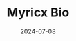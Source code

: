 ---  
layout: startup_page  
title: "Myricx Bio"  
id: "myricxbio.com"  
permalink: "/myricxbiomyricxbio.com07082024/"  
website: "https://myricxbio.com/"  
funding_round: "Series A"  
funding_amount: "$114M"  
investors: "Novo Holdings, Abingworth, British Patient Capital, Eli Lilly & Company, Sofinnova Partners, Brandon Capital"  
about: "Myricx Bio is a UK biotech company developing a novel class of payloads for antibody-drug conjugates (ADCs) based on N-myristoyltransferase inhibitors (NMTis). These ADCs target cancer cell survival, addressing unmet needs in oncology with demonstrated preclinical efficacy and safety. The company is a spinout from Imperial College London and the Francis Crick Institute."  
markets: "Biotechnology, Oncology, Pharmaceuticals, Life Science, Therapeutics"  
hq: "London, England, United Kingdom"  
founded_year: "2019"  
linkedin: "https://www.linkedin.com/company/myricx-bio"  
twitter: ""  
instagram: ""  
facebook: ""  
crunchbase: "https://www.crunchbase.com/organization/myricx-pharma"  
pitchbook: "https://pitchbook.com/profiles/company/453377-71"  

date_display: "08-Jul-2024"  
date: "2024-07-08"

# SEO Optimization  
meta_title: "Myricx Bio - Series A Funding ($114M)"  
meta_description: "Myricx Bio, Myricx Bio is a UK biotech company developing a novel class of payloads for antibody-drug conjugates (ADCs) based on N-myristoyltransferase inhibitors..."  
meta_keywords: "Myricx Bio, Biotechnology, Oncology, Pharmaceuticals, Life Science, Therapeutics, Series A funding"  
canonical_url: "https://startup.projectstartups.com/myricxbiomyricxbio.com07082024/"  
---